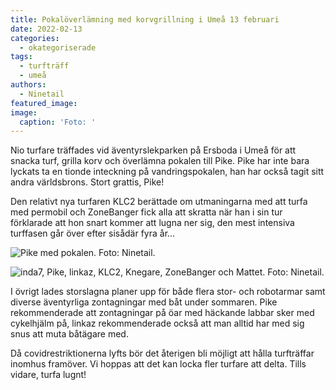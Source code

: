 ```yaml
---
title: Pokalöverlämning med korvgrillning i Umeå 13 februari
date: 2022-02-13
categories: 
  - okategoriserade
tags: 
  - turfträff
  - umeå
authors: 
  - Ninetail
featured_image: 
image: 
  caption: 'Foto: '
---
```


Nio turfare träffades vid äventyrslekparken på Ersboda i Umeå för att snacka turf, grilla korv och överlämna pokalen till Pike. Pike har inte bara lyckats ta en tionde inteckning på vandringspokalen, han har också tagit sitt andra världsbrons. Stort grattis, Pike!

Den relativt nya turfaren KLC2 berättade om utmaningarna med att turfa med permobil och ZoneBanger fick alla att skratta när han i sin tur förklarade att hon snart kommer att lugna ner sig, den mest intensiva turffasen går över efter sisådär fyra år...

![](https://turfvasterbotten.files.wordpress.com/2022/02/273075463_1328846557579624_4008131250964012459_n.jpeg?w=768 "Pike med pokalen. Foto: Ninetail.")

![](https://turfvasterbotten.files.wordpress.com/2022/02/273479748_613640279738309_2200893421610053260_n.jpeg?w=1024 "inda7, Pike, linkaz, KLC2, Knegare, ZoneBanger och Mattet. Foto: Ninetail.")

I övrigt lades storslagna planer upp för både flera stor- och robotarmar samt diverse äventyrliga zontagningar med båt under sommaren. Pike rekommenderade att zontagningar på öar med häckande labbar sker med cykelhjälm på, linkaz rekommenderade också att man alltid har med sig snus att muta båtägare med.

Då covidrestriktionerna lyfts bör det återigen bli möjligt att hålla turfträffar inomhus framöver. Vi hoppas att det kan locka fler turfare att delta. Tills vidare, turfa lugnt!
